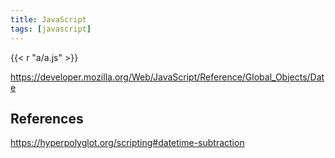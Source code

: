 ```yaml
---
title: JavaScript
tags: [javascript]
---
```


{{< r "a/a.js" >}}

<https://developer.mozilla.org/Web/JavaScript/Reference/Global_Objects/Date>

## References

<https://hyperpolyglot.org/scripting#datetime-subtraction>
